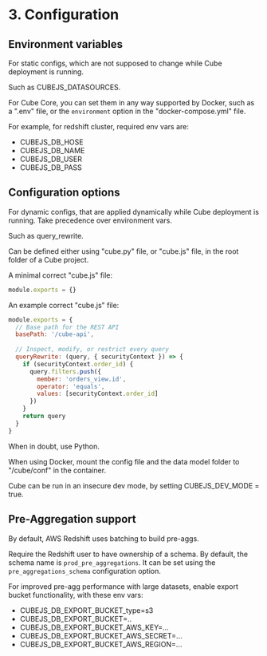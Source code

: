 # 3. Configuration
## Environment variables
For static configs, which are not supposed to change while Cube deployment is running. 

Such as CUBEJS_DATASOURCES. 

For Cube Core, you can set them in any way supported by Docker, such as a ".env" file, or the `environment` option in the "docker-compose.yml" file. 

For example, for redshift cluster, required env vars are:
- CUBEJS_DB_HOSE
- CUBEJS_DB_NAME
- CUBEJS_DB_USER
- CUBEJS_DB_PASS

## Configuration options
For dynamic configs, that are applied dynamically while Cube deployment is running. Take precedence over environment vars. 

Such as query_rewrite. 

Can be defined either using "cube.py" file, or "cube.js" file, in the root folder of a Cube project. 

A minimal correct "cube.js" file:
```js
module.exports = {}
```

An example correct "cube.js" file:
```js
module.exports = {
  // Base path for the REST API
  basePath: '/cube-api',
 
  // Inspect, modify, or restrict every query
  queryRewrite: (query, { securityContext }) => {
    if (securityContext.order_id) {
      query.filters.push({
        member: 'orders_view.id',
        operator: 'equals',
        values: [securityContext.order_id]
      })
    }
    return query
  }
}
```

When in doubt, use Python.

When using Docker, mount the config file and the data model folder to "/cube/conf" in the container. 

Cube can be run in an insecure dev mode, by setting CUBEJS_DEV_MODE = true. 

## Pre-Aggregation support
By default, AWS Redshift uses batching to build pre-aggs. 

Require the Redshift user to have ownership of a schema. By default, the schema name is `prod_pre_aggregations`. It can be set using the `pre_aggregations_schema` configuration option. 

For improved pre-agg performance with large datasets, enable export bucket functionality, with these env vars:
- CUBEJS_DB_EXPORT_BUCKET_type=s3
- CUBEJS_DB_EXPORT_BUCKET=..
- CUBEJS_DB_EXPORT_BUCKET_AWS_KEY=...
- CUBEJS_DB_EXPORT_BUCKET_AWS_SECRET=...
- CUBEJS_DB_EXPORT_BUCKET_AWS_REGION=...




















